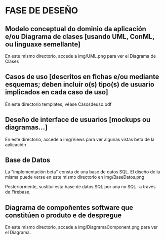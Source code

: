 # FASE DE DESEÑO

## Modelo conceptual do dominio da aplicación e/ou Diagrama de clases [usando UML, ConML, ou linguaxe semellante]

En este mismo directorio, accede a img/UML.png para ver el Diagrama de Clases

## Casos de uso [descritos en fichas e/ou mediante esquemas; deben incluír o(s) tipo(s) de usuario implicados en cada caso de uso]

En este directorio templates, véase Casosdeuso.pdf
## Deseño de interface de usuarios [mockups ou diagramas...]

En este directorio, accede a img/Views para ver algunas vistas beta de la aplicación

## Base de Datos

La "implementación beta" consta de una base de datos SQL. El diseño de la misma puede verse en este mismo directorio en img/BaseDatos.png

Posteriormente, sustituí esta base de datos SQL por una no SQL -a través de Firebase. 

## Diagrama de compoñentes software que constitúen o produto e de despregue

En este mismo directorio, accede a img/DiagramaComponent.png para ver el Diagrama.
